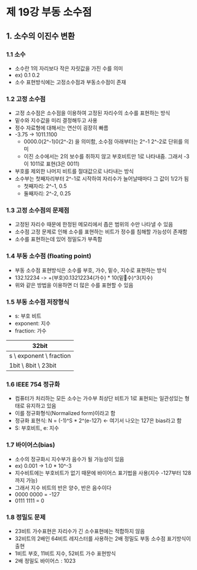 # 제 19강 부동 소수점
## 1. 소수의 이진수 변환 
### 1.1 소수
- 소수란 1의 자리보다 작은 자릿값을 가진 수를 의미 
- ex) 0.1 0.2
- 소수 표현방식에는 고정소수점과 부동소수점이 존재 

### 1.2 고정 소수점
- 고정 소수점은 소수점을 이용하여 고정된 자리수의 소수를 표현하는 방식 
- 밑수와 지수값을 미리 결정해두고 사용 
- 정수 자료형에 대해서는 연산이 굉장히 빠름
- -3.75 -> 1011.1100
  - 0000.0(2^-1)0(2^-2) 을 의미함, 소수점 아래부터는 2^-1 2^-2로 단위를 의미 
  - 이진 소수에서는 2의 보수를 취하지 않고 부호비트만 1로 나타내줌. 그래서 -3이 1011로 표현(3은 0011)
- 부호를 제외한 나머지 비트를 절대값으로 나타내는 방식 
- 소수부는 첫째자리부터 2^-1로 시작하여 자리수가 늘어날때마다 그 값이 1/2가 됨 
  - 첫째자리: 2^-1, 0.5
  - 둘째자리: 2^-2, 0.25

### 1.3 고정 소수점의 문제점
- 고정된 자리수 때문에 한정된 메모리에서 좁은 범위의 수만 나타낼 수 있음 
- 소수점 고정 문제로 인해 소수를 표현하는 비트가 정수를 침해할 가능성이 존재함 
- 소수를 표현하는데 있어 정밀도가 부족함 

### 1.4 부동 소수점 (floating point)
- 부동 소수점 표현방식은 소수를 부호, 가수, 밑수, 지수로 표현하는 방식 
- 132.12234 -> +(부호)0.13212234(가수) * 10(밑수)^3(지수)
- 위와 같은 방법을 이용하면 더 많은 수를 표현할 수 있음  

### 1.5 부동 소수점 저장형식
- s: 부호 비트
- exponent: 지수
- fraction: 가수 

| 32bit |
|---|
| s \ exponent \ fraction |
| 1bit \ 8bit \ 23bit |

### 1.6 IEEE 754 정규화
- 컴퓨터가 처리하는 모든 소수는 가수부 최상단 비트가 1로 표현되는 일관성있는 형태로 유지하고 있음 
- 이를 정규화형식(Normalized form)이라고 함 
- 정규화 표현식: N = (-1)^S * 2^(e-127) <- 여기서 나오는 127은 bias라고 함 
- S: 부호비트, e: 지수

### 1.7 바이어스(bias)
- 소수의 정규화시 지수부가 음수가 될 가능성이 있음 
- ex) 0.001 -> 1.0 * 10^-3
- 지수비트에는 부호비트가 없기 때문에 바이어스 표기법을 사용(지수 -127부터 128까지 가능)
- 그래서 지수 비트의 반은 양수, 반은 음수이다 
- 0000 0000 = -127
- 0111 1111 = 0

### 1.8 정밀도 문제 
- 23비트 가수표현은 자리수가 긴 소수표현에는 적합하지 않음
- 32비트의 2배인 64비트 레지스터를 사용하는 2배 정밀도 부동 소수점 표기방식이 출현 
- 1비트 부호, 11비트 지수, 52비트 가수 표현방식 
- 2배 정밀도 바이어스 : 1023




